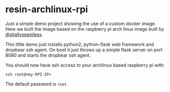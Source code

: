 # resin-archlinux-rpi

Just a simple demo project showing the use of a custom docker image. Here we built the image based on
the raspberry pi arch linux image built by [digitallyseamless][rpi-archlinux-link].

This little demo just installs python2, python-flask web framework and dropbear ssh agent. On boot it
just throws up a simple flask server on port 8080 and starts the dropbear ssh agent.

You should now have ssh access to your archlinux based raspberry pi with:
```
ssh root@<my-RPI-IP>
```

The default password is `root`.


[rpi-archlinux-link]:https://registry.hub.docker.com/u/digitallyseamless/archlinux-armv6h/
